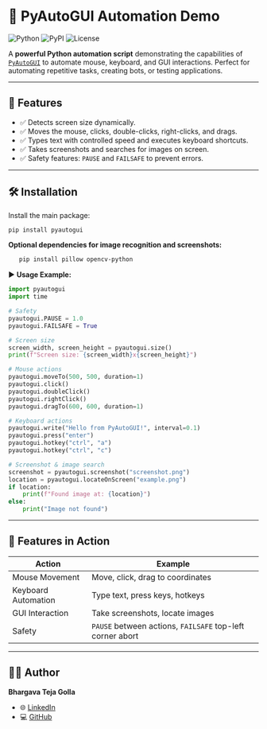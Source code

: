 # 🤖 PyAutoGUI Automation Demo

![Python](https://img.shields.io/badge/Python-3.10-blue?logo=python&logoColor=white)
![PyPI](https://img.shields.io/badge/PyPI-PyAutoGUI-orange)
![License](https://img.shields.io/badge/License-MIT-green)

A **powerful Python automation script** demonstrating the capabilities of [`PyAutoGUI`](https://pypi.org/project/PyAutoGUI/) to automate mouse, keyboard, and GUI interactions. Perfect for automating repetitive tasks, creating bots, or testing applications.

---

## 📌 Features

- ✅ Detects screen size dynamically.
- ✅ Moves the mouse, clicks, double-clicks, right-clicks, and drags.  
- ✅ Types text with controlled speed and executes keyboard shortcuts.  
- ✅ Takes screenshots and searches for images on screen.  
- ✅ Safety features: `PAUSE` and `FAILSAFE` to prevent errors.  

---

## 🛠️ Installation

Install the main package:

```bash
pip install pyautogui
```
**Optional dependencies for image recognition and screenshots:**
 ```bash
    pip install pillow opencv-python
 ```
▶️ **Usage Example:**
  ```python
  import pyautogui
  import time
  
  # Safety
  pyautogui.PAUSE = 1.0
  pyautogui.FAILSAFE = True
  
  # Screen size
  screen_width, screen_height = pyautogui.size()
  print(f"Screen size: {screen_width}x{screen_height}")
  
  # Mouse actions
  pyautogui.moveTo(500, 500, duration=1)
  pyautogui.click()
  pyautogui.doubleClick()
  pyautogui.rightClick()
  pyautogui.dragTo(600, 600, duration=1)
  
  # Keyboard actions
  pyautogui.write("Hello from PyAutoGUI!", interval=0.1)
  pyautogui.press("enter")
  pyautogui.hotkey("ctrl", "a")
  pyautogui.hotkey("ctrl", "c")
  
  # Screenshot & image search
  screenshot = pyautogui.screenshot("screenshot.png")
  location = pyautogui.locateOnScreen("example.png")
  if location:
      print(f"Found image at: {location}")
  else:
      print("Image not found")
```
---
## 🚀 Features in Action

| Action              | Example                                                   |
| ------------------- | --------------------------------------------------------- |
| Mouse Movement      | Move, click, drag to coordinates                          |
| Keyboard Automation | Type text, press keys, hotkeys                            |
| GUI Interaction     | Take screenshots, locate images                           |
| Safety              | `PAUSE` between actions, `FAILSAFE` top-left corner abort |

---

## 👨‍💻 Author

**Bhargava Teja Golla**  

* 🌐 [LinkedIn](https://www.linkedin.com/in/golla-bhargava-teja/)  
* 💻 [GitHub](https://github.com/<your-username>)


